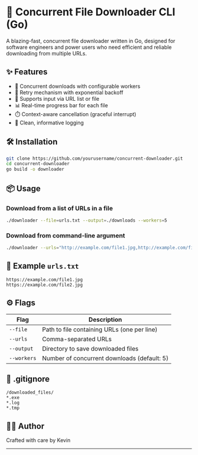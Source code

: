 
# 🚀 Concurrent File Downloader CLI (Go)

A blazing-fast, concurrent file downloader written in Go, designed for software engineers and power users who need efficient and reliable downloading from multiple URLs.

## ✨ Features

- 🧠 Concurrent downloads with configurable workers
- 🧰 Retry mechanism with exponential backoff
- 📂 Supports input via URL list or file
- 📊 Real-time progress bar for each file
- ⏱️ Context-aware cancellation (graceful interrupt)
- 💬 Clean, informative logging

## 🛠️ Installation

```bash
git clone https://github.com/yourusername/concurrent-downloader.git
cd concurrent-downloader
go build -o downloader
```

## 📦 Usage

### Download from a list of URLs in a file

```bash
./downloader --file=urls.txt --output=./downloads --workers=5
```

### Download from command-line argument

```bash
./downloader --urls="http://example.com/file1.jpg,http://example.com/file2.jpg" --output=./downloads
```

## 📁 Example `urls.txt`

```
https://example.com/file1.jpg
https://example.com/file2.jpg
```

## ⚙️ Flags

| Flag       | Description                                 |
|------------|---------------------------------------------|
| `--file`   | Path to file containing URLs (one per line) |
| `--urls`   | Comma-separated URLs                        |
| `--output` | Directory to save downloaded files          |
| `--workers`| Number of concurrent downloads (default: 5) |

## 🧹 .gitignore

```gitignore
/downloaded_files/
*.exe
*.log
*.tmp
```

## 🧑‍💻 Author

Crafted with care by Kevin

---